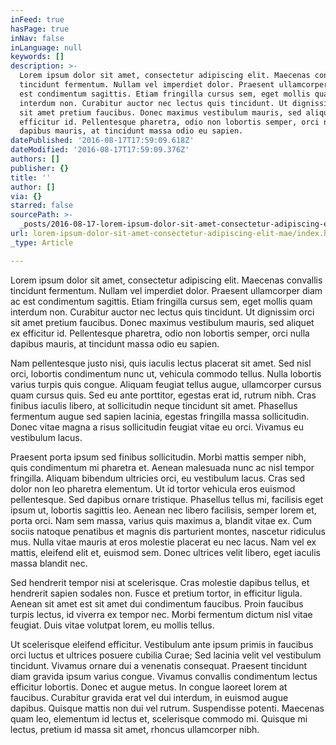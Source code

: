 ```yaml
---
inFeed: true
hasPage: true
inNav: false
inLanguage: null
keywords: []
description: >-
  Lorem ipsum dolor sit amet, consectetur adipiscing elit. Maecenas convallis
  tincidunt fermentum. Nullam vel imperdiet dolor. Praesent ullamcorper diam ac
  est condimentum sagittis. Etiam fringilla cursus sem, eget mollis quam
  interdum non. Curabitur auctor nec lectus quis tincidunt. Ut dignissim orci
  sit amet pretium faucibus. Donec maximus vestibulum mauris, sed aliquet ex
  efficitur id. Pellentesque pharetra, odio non lobortis semper, orci nulla
  dapibus mauris, at tincidunt massa odio eu sapien.
datePublished: '2016-08-17T17:59:09.618Z'
dateModified: '2016-08-17T17:59:09.376Z'
authors: []
publisher: {}
title: ''
author: []
via: {}
starred: false
sourcePath: >-
  _posts/2016-08-17-lorem-ipsum-dolor-sit-amet-consectetur-adipiscing-elit-mae.md
url: lorem-ipsum-dolor-sit-amet-consectetur-adipiscing-elit-mae/index.html
_type: Article

---
```

Lorem ipsum dolor sit amet, consectetur adipiscing elit. Maecenas convallis tincidunt fermentum. Nullam vel imperdiet dolor. Praesent ullamcorper diam ac est condimentum sagittis. Etiam fringilla cursus sem, eget mollis quam interdum non. Curabitur auctor nec lectus quis tincidunt. Ut dignissim orci sit amet pretium faucibus. Donec maximus vestibulum mauris, sed aliquet ex efficitur id. Pellentesque pharetra, odio non lobortis semper, orci nulla dapibus mauris, at tincidunt massa odio eu sapien.

Nam pellentesque justo nisi, quis iaculis lectus placerat sit amet. Sed nisl orci, lobortis condimentum nunc ut, vehicula commodo tellus. Nulla lobortis varius turpis quis congue. Aliquam feugiat tellus augue, ullamcorper cursus quam cursus quis. Sed eu ante porttitor, egestas erat id, rutrum nibh. Cras finibus iaculis libero, at sollicitudin neque tincidunt sit amet. Phasellus fermentum augue sed sapien lacinia, egestas fringilla massa sollicitudin. Donec vitae magna a risus sollicitudin feugiat vitae eu orci. Vivamus eu vestibulum lacus.

Praesent porta ipsum sed finibus sollicitudin. Morbi mattis semper nibh, quis condimentum mi pharetra et. Aenean malesuada nunc ac nisl tempor fringilla. Aliquam bibendum ultricies orci, eu vestibulum lacus. Cras sed dolor non leo pharetra elementum. Ut id tortor vehicula eros euismod pellentesque. Sed dapibus ornare tristique. Phasellus tellus mi, facilisis eget ipsum ut, lobortis sagittis leo. Aenean nec libero facilisis, semper lorem et, porta orci. Nam sem massa, varius quis maximus a, blandit vitae ex. Cum sociis natoque penatibus et magnis dis parturient montes, nascetur ridiculus mus. Nulla vitae mauris at eros molestie placerat eu nec lacus. Nam vel ex mattis, eleifend elit et, euismod sem. Donec ultrices velit libero, eget iaculis massa blandit nec.

Sed hendrerit tempor nisi at scelerisque. Cras molestie dapibus tellus, et hendrerit sapien sodales non. Fusce et pretium tortor, in efficitur ligula. Aenean sit amet est sit amet dui condimentum faucibus. Proin faucibus turpis lectus, id viverra ex tempor nec. Morbi fermentum dictum nisl vitae feugiat. Duis vitae volutpat lorem, eu mollis tellus.

Ut scelerisque eleifend efficitur. Vestibulum ante ipsum primis in faucibus orci luctus et ultrices posuere cubilia Curae; Sed lacinia velit vel vestibulum tincidunt. Vivamus ornare dui a venenatis consequat. Praesent tincidunt diam gravida ipsum varius congue. Vivamus convallis condimentum lectus efficitur lobortis. Donec et augue metus. In congue laoreet lorem at faucibus. Curabitur gravida erat vel dui interdum, in euismod augue dapibus. Quisque mattis non dui vel rutrum. Suspendisse potenti. Maecenas quam leo, elementum id lectus et, scelerisque commodo mi. Quisque mi lectus, pretium id massa sit amet, rhoncus ullamcorper nibh.